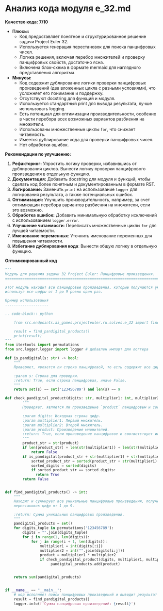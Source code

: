 # Анализ кода модуля e_32.md

**Качество кода: 7/10**
- **Плюсы:**
    - Код предоставляет понятное и структурированное решение задачи Project Euler 32.
    - Используется генерация перестановок для поиска панцифровых чисел.
    - Логика решения, включая перебор множителей и проверку панцифровых свойств, достаточно ясна.
    - Включена блок-схема в формате mermaid для наглядного представления алгоритма.
- **Минусы:**
    - Код содержит дублирование логики проверки панцифровых произведений (два вложенных цикла с разными условиями), что усложняет его понимание и поддержку.
    - Отсутствуют docstring для функций и модуля.
    - Используется стандартный print для вывода результата, лучше использовать logging.
    - Есть потенциал для оптимизации производительности, особенно в части перебора всех возможных вариантов разбиения на множители.
    - Использованы множественные циклы `for`, что снижает читаемость.
    - Имеется дублирование кода для проверки панцифровых чисел.
    - Нет обработки ошибок.

**Рекомендации по улучшению:**
1. **Рефакторинг:** Упростить логику проверки, избавившись от дублирования циклов. Вынести логику проверки панцифрового произведения в отдельную функцию.
2. **Документация:** Добавить docstring для модуля и функций, чтобы сделать код более понятным и документированным в формате RST.
3. **Логирование:** Заменить `print` на использование `logger` для логирования результата, а также потенциальных ошибок.
4. **Оптимизация:**  Улучшить производительность, например, за счет оптимизации перебора вариантов разбиения на множители, если это возможно.
5. **Обработка ошибок:** Добавить минимальную обработку исключений с использованием `logger.error`.
6. **Улучшение читаемости**: Переписать множественные циклы `for` для лучшей читаемости.
7. **Именование переменных**: Уточнить именование переменных для повышения читаемости.
8. **Избегание дублирования кода**: Вынести общую логику в отдельную функцию.

**Оптимизированный код**
```python
"""
Модуль для решения задачи 32 Project Euler: Панцифровые произведения.
=========================================================================================

Этот модуль находит все панцифровые произведения, которые получаются умножением двух чисел,
используя все цифры от 1 до 9 ровно один раз.

Пример использования
--------------------

.. code-block:: python

    from src.endpoints.ai_games.projecteuler.ru.solves.e_32 import find_pandigital_products

    result = find_pandigital_products()
    print(result)
"""
from itertools import permutations
from src.logger.logger import logger # добавлен импорт для логгера

def is_pandigital(s: str) -> bool:
    """
    Проверяет, является ли строка панцифровой, то есть содержит все цифры от 1 до 9 ровно один раз.

    :param s: Строка для проверки.
    :return: True, если строка панцифровая, иначе False.
    """
    return set(s) == set('123456789') and len(s) == 9

def check_pandigital_product(digits: str, multiplier1: int, multiplier2: int, product: int) -> bool:
        """
        Проверяет, является ли произведение `product` панцифровым и соответствует ли исходному набору цифр.

        :param digits: Исходная строка цифр.
        :param multiplier1: Первый множитель.
        :param multiplier2: Второй множитель.
        :param product: Произведение множителей.
        :return: True, если произведение панцифровое и соответствует исходным цифрам, иначе False.
        """
        product_str = str(product)
        if len(product_str) + len(str(multiplier1)) + len(str(multiplier2)) != 9:
            return False
        if is_pandigital(product_str + str(multiplier1) + str(multiplier2)) :
            sorted_product_str = sorted(product_str + str(multiplier1) + str(multiplier2))
            sorted_digits = sorted(digits)
            if sorted_product_str == sorted_digits:
              return True
        return False


def find_pandigital_products() -> int:
    """
    Находит и суммирует все уникальные панцифровые произведения, полученные из
    перестановок цифр от 1 до 9.

    :return: Сумма уникальных панцифровых произведений.
    """
    pandigital_products = set()
    for digits_tuple in permutations('123456789'):
        digits = "".join(digits_tuple)
        for i in range(1, len(digits)):
            for j in range(i + 1, len(digits)):
                multiplier1 = int(digits[:i])
                multiplier2 = int("".join(digits[i:j]))
                product = multiplier1 * multiplier2
                if check_pandigital_product(digits, multiplier1, multiplier2, product):
                     pandigital_products.add(product)


    return sum(pandigital_products)


if __name__ == "__main__":
    # код исполняет поиск панцифровых произведений и выводит результат через логгер
    result = find_pandigital_products()
    logger.info(f'Сумма панцифровых произведений: {result}')
```